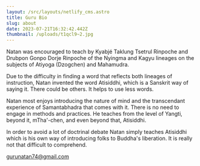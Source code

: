 ```yaml
---
layout: /src/layouts/netlify_cms.astro
title: Guru Bio
slug: about
date: 2023-07-21T16:32:42.442Z
thumbnail: /uploads/t1qcl9~2.jpg
---
```

Natan was encouraged to teach by Kyabjé Taklung Tsetrul Rinpoche and Drubpon Gonpo Dorje Rinpoche of the Nyingma and Kagyu lineages on the subjects of Atiyoga (Dzogchen) and Mahamudra.

Due to the difficulty in finding a word that reflects both lineages of instruction, Natan invented the word Atisiddhi, which is a Sanskrit way of saying it. There could be others. It helps to use less words.

Natan most enjoys introducing the nature of mind and the transcendant experience of Samantabhadra that comes with it. There is no need to engage in methods and practices. He teaches from the level of Yangti, beyond it, mTha'-chen, and even beyond that, Atisiddhi.

In order to avoid a lot of doctrinal debate Natan simply teaches Atisiddhi which is his own way of introducing folks to Buddha's liberation. It is really not that difficult to comprehend.

<gurunatan74@gmail.com>